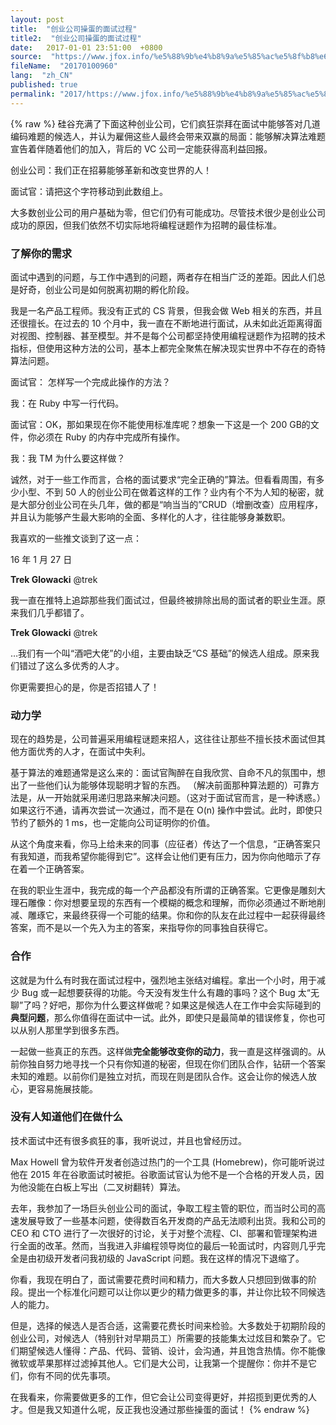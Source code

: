 ```yaml
---
layout: post
title:  "创业公司操蛋的面试过程"
title2:  "创业公司操蛋的面试过程"
date:   2017-01-01 23:51:00  +0800
source:  "https://www.jfox.info/%e5%88%9b%e4%b8%9a%e5%85%ac%e5%8f%b8%e6%93%8d%e8%9b%8b%e7%9a%84%e9%9d%a2%e8%af%95%e8%bf%87%e7%a8%8b.html"
fileName:  "20170100960"
lang:  "zh_CN"
published: true
permalink: "2017/https://www.jfox.info/%e5%88%9b%e4%b8%9a%e5%85%ac%e5%8f%b8%e6%93%8d%e8%9b%8b%e7%9a%84%e9%9d%a2%e8%af%95%e8%bf%87%e7%a8%8b.html"
---
```

{% raw %}
硅谷充满了下面这种创业公司，它们疯狂崇拜在面试中能够答对几道编码难题的候选人，并认为雇佣这些人最终会带来双赢的局面：能够解决算法难题宣告着伴随着他们的加入，背后的 VC 公司一定能获得高利益回报。

创业公司：我们正在招募能够革新和改变世界的人！

面试官：请把这个字符移动到此数组上。

大多数创业公司的用户基础为零，但它们仍有可能成功。尽管技术很少是创业公司成功的原因，但我们依然不切实际地将编程谜题作为招聘的最佳标准。

### 了解你的需求

面试中遇到的问题，与工作中遇到的问题，两者存在相当广泛的差距。因此人们总是好奇，创业公司是如何脱离初期的孵化阶段。

我是一名产品工程师。我没有正式的 CS 背景，但我会做 Web 相关的东西，并且还很擅长。在过去的 10 个月中，我一直在不断地进行面试，从未如此近距离得面对视图、控制器、甚至模型。并不是每个公司都坚持使用编程谜题作为招聘的技术指标，但使用这种方法的公司，基本上都完全聚焦在解决现实世界中不存在的奇特算法问题。

面试官： 怎样写一个完成此操作的方法？

我：在 Ruby 中写一行代码。

面试官：OK，那如果现在你不能使用标准库呢？想象一下这是一个 200 GB的文件，你必须在 Ruby 的内存中完成所有操作。

我：我 TM 为什么要这样做？

诚然，对于一些工作而言，合格的面试要求“完全正确的”算法。但看看周围，有多少小型、不到 50 人的创业公司在做着这样的工作？业内有个不为人知的秘密，就是大部分创业公司在头几年，做的都是“响当当的”CRUD（增删改查）应用程序，并且认为能够产生最大影响的全面、多样化的人才，往往能够身兼数职。

我喜欢的一些推文谈到了这一点：

16 年 1 月 27 日

**Trek Glowacki** @trek

我一直在推特上追踪那些我们面试过，但最终被排除出局的面试者的职业生涯。原来我们几乎都错了。

**Trek Glowacki** @trek

…我们有一个叫“酒吧大佬”的小组，主要由缺乏“CS 基础”的候选人组成。原来我们错过了这么多优秀的人才。

你更需要担心的是，你是否招错人了！

### 动力学

现在的趋势是，公司普遍采用编程谜题来招人，这往往让那些不擅长技术面试但其他方面优秀的人才，在面试中失利。

基于算法的难题通常是这么来的：面试官陶醉在自我欣赏、自命不凡的氛围中，想出了一些他们认为能够体现聪明才智的东西。 （解决前面那种算法题的）可靠方法是，从一开始就采用递归思路来解决问题。（这对于面试官而言，是一种诱惑。）如果这行不通，请再次尝试一次通过，而不是在 O(n) 操作中尝试。此时，即使只节约了额外的 1 ms，也一定能向公司证明你的价值。

从这个角度来看，你马上给未来的同事（应征者）传达了一个信息，“正确答案只有我知道，而我希望你能得到它”。这样会让他们更有压力，因为你向他暗示了存在着一个正确答案。

在我的职业生涯中，我完成的每一个产品都没有所谓的正确答案。它更像是雕刻大理石雕像：你对想要呈现的东西有一个模糊的概念和理解，而你必须通过不断地削减、雕琢它，来最终获得一个可能的结果。你和你的队友在此过程中一起获得最终答案，而不是以一个先入为主的答案，来指导你的同事独自获得它。

### 合作

这就是为什么有时我在面试过程中，强烈地主张结对编程。拿出一个小时，用于减少 Bug 或一起想要获得的功能。今天没有发生什么有趣的事吗？这个 Bug 太“无聊”了吗？好吧，那你为什么要这样做呢？如果这是候选人在工作中会实际碰到的**典型问题**，那么你值得在面试中一试。此外，即使只是最简单的错误修复，你也可以从别人那里学到很多东西。

一起做一些真正的东西。这样做**完全能够改变你的动力**，我一直是这样强调的。从前你独自努力地寻找一个只有你知道的秘密，但现在你们团队合作，钻研一个答案未知的难题。以前你们是独立对抗，而现在则是团队合作。这会让你的候选人放心，更容易施展技能。

### 没有人知道他们在做什么

技术面试中还有很多疯狂的事，我听说过，并且也曾经历过。

Max Howell 曾为软件开发者创造过热门的一个工具 (Homebrew)，你可能听说过他在 2015 年在谷歌面试时被拒。谷歌面试官认为他不是一个合格的开发人员，因为他没能在白板上写出（二叉树翻转）算法。

去年，我参加了一场巨头创业公司的面试，争取工程主管的职位，而当时公司的高速发展导致了一些基本问题，使得数百名开发商的产品无法顺利出货。我和公司的 CEO 和 CTO 进行了一次很好的讨论，关于对整个流程、CI、部署和管理架构进行全面的改革。然而，当我进入非编程领导岗位的最后一轮面试时，内容则几乎完全是由初级开发者问我初级的 JavaScript 问题。我在这样的情况下退缩了。

你看，我现在明白了，面试需要花费时间和精力，而大多数人只想回到做事的阶段。提出一个标准化问题可以让你以更少的精力做更多的事，并让你比较不同候选人的能力。

但是，选择的候选人是否合适，这需要花费长时间来检验。大多数处于初期阶段的创业公司，对候选人（特别针对早期员工）所需要的技能集太过炫目和繁杂了。它们期望候选人懂得：产品、代码、营销、设计，会沟通，并且饱含热情。你不能像微软或苹果那样过滤掉其他人。它们是大公司，让我第一个提醒你：你并不是它们，你有不同的优先事项。

在我看来，你需要做更多的工作，但它会让公司变得更好，并招揽到更优秀的人才。但是我又知道什么呢，反正我也没通过那些操蛋的面试！
{% endraw %}